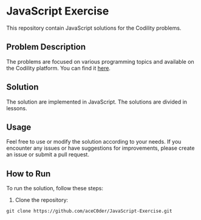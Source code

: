 # JavaScript Exercise

This repository contain JavaScript solutions for the Codility problems.

## Problem Description

The problems are focused on various programming topics and available on the Codility platform. You can find it [here](https://app.codility.com/programmers/lessons/1-iterations/).

## Solution

The solution are implemented in JavaScript. The solutions are divided in lessons. 

## Usage

Feel free to use or modify the solution according to your needs. If you encounter any issues or have suggestions for improvements, please create an issue or submit a pull request.

## How to Run

To run the solution, follow these steps:

1. Clone the repository:

```
git clone https://github.com/aceC0der/JavaScript-Exercise.git

```

